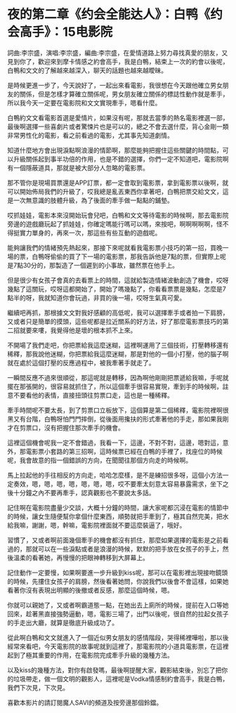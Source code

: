 # 夜的第二章《约会全能达人》：白鸭《约会高手》：15电影院

詞曲:李宗盛，演唱:李宗盛，編曲:李宗盛，在愛情道路上努力尋找真愛的朋友，又見到你了，歡迎來到摩卡情感之約會高手，我是白鴨，結束上一次的約會以後呢，白鴨和文文的了解越來越深入，聊天的話題也越來越曖昧。

是時候更進一步了，今天說好了，一起出來看電影，我很想在今天跟他確立男女朋友的關係，但是怎樣才算確立關係呢，男女朋友確立關係的標誌性動作就是牽手，所以我今天一定要在電影院和文文實現牽手，嗯看什麼。

白鴨約文文看電影首選是愛情片，如果沒有呢，那就去當季的熱名電影裡選一部，最後啊選擇一些喜劇片或者驚悚片也是可以的，總之不會去選什麼，背心金剛一類非常男性化的電影，看之前看過的電影，尤其事先知道劇情。

知道什麼地方會出現淚點啊浪漫的情節啊，那麼能夠把握住這些關鍵的時間點，可以升級關係起到事半功倍的作用，也是不錯的選擇，你們一定不知道吧，電影院啊有一個隱蔽道具，那就是被大部分人忽略的電影票。

那不管你是現場買票還是APP訂票，都一定會取到電影票，拿到電影票以後啊，就可以開始佈局我們的升級了，哎我總是亂丟東西你拿著吧，白鴨把票交給文文，這是一次無意識的肢體升級，為了後面的牽手做一點點的鋪墊。

哎抓娃娃，電影本來沒開始玩會兒吧，白鴨和文文等待電影的時候啊，那去電影院旁邊的遊戲廳玩起了抓娃娃，你確定嗎能行嗎可以嗎，來按吧，啊啊啊啊啊，怪不得挺實力單身的，再來一次，那這些有些互動的遊戲呢。

能夠讓我們的情緒預先熱起來，那接下來呢就看我電影票小技巧的第一招，買晚一場的票，白鴨呀偷偷的買了下一場的電影票，那我告訴他是7點的票，但實際上呢是7點30分的，那製造了一個遲到的小事故，雖然票在他手上。

但是很少有女孩子會真的去看票上的時間，這就給製造情緒波動創造了機會，哎呀幾點了這關玩，哎呀這都開始了，開始了嗎幾點了，你看看票票是幾點，怎麼是7點半的呀，我就知道你會玩過，非買的後一場，哎呀生氣真可愛。

繼續吧再抓，那根據文文對我好感顧的高低呢，我可以選擇牽手或者拍一下肩膀，又或者只是簡單的摸頭，這些呢都是拉近關系的好方法，好了那麼電影票技巧的第二招就要來嘍，我覺得他是壞的根本抓不上來。

不開場了我們走吧，你把票給我這麼迷糊，這裡啊運用了三個技術，打壓轉移還有稀釋，那我說他迷糊，你把票給我這麼迷糊，那是對他的一個小打壓，他的腦子啊就在處於這個打壓的反應過程中，被我牽著手就走了。

一瞬間反應不過來很順從，那這呢就是轉移，因為啊他剛剛把票遞給我嘛，手呢就擺在那張開的，很容易就抓住了，所以這個牽手很容易實現，牽到手的時候啊，註意不要看他的表情，直接扭頭往剪票口走，這也是一種稀釋。

牽手時間呢不要太長，到了剪票口立板放下，這個算是第二個稀釋，電影院裡啊很黑又有台階，白鴨呀怕門門摔倒，從後面用攙扶的形式牽著他的手走，那如果我剛才在剪票口，沒有把握住那次牽手的機會。

這裡這個機會呢我一定不會錯過，我看一下，這邊，不對不對，這邊，嗯對這，意外，那電影票小套路的第三招啊，這時候票已經在白鴨的手裡了，找座位的時候呢，我會故意的指一個錯誤的方向，在聞聞往那個方向走的時候啊。

馬上拉起他的手往相反的方向走，哈哈怎麼樣，是不是練招很多呀，這個小方法一定奏效，嗯，嗯，嗯，嗯，嗯，嗯，嗯，哎不要牽太刻意太容易暴露需求，坐下之後十分鐘之內不要再牽手，認真觀影也不要說太多話。

記住啊在電影院盡量少交談，大概十分鐘的時間，讓大家呢都沉浸在電影的情節中的時候，讓女生隨便幫你拿個什麼東西，順勢就把手牽到了，極其自然完美，把水給我嘛，謝謝，嗯，幹嘛，電影院裡面就不要這麼裝逼了，哦好。

習慣了，又或者啊前面幾個牽手的機會都沒有抓住，那麼如果選擇的電影是之前看過的，那就可以在一些淚點或者是浪漫的時候，默默的把手放在女孩子的手上，然後溫柔的看著她，再慢慢的把眼神轉移到大屏幕上。

記住動作一定要慢，如果啊要進一步升級到kiss呢，那可以在電影裡出現接吻鏡頭的時候，先摟住女孩子的肩膀，然後看著她問，你說我們以後會不會這樣，如果她看著你沒有表現出明顯的後撤或者反感，那麼這個時候，嗯。

你就可以親她了，又或者啊霸道態一點，在她出去上廁所的時候，提前在入口等她回來，趁著黑直接強勢逼動，嗯，電影三場了，出門以後呢，很自然的拉起女孩子的手走出大廳，就算是徹底升級成功了。

從此啊白鴨和文文就進入了一個近似男女朋友的感情階段，哭得稀裡嘩啦，那以後經常來看吧，今天電影院的故事呢就到這裡了，那電影院的小道具電影票，在這裡起到了極其重要的作用，在電影院完成牽手升級的幾種方法。

以及kiss的幾種方法，對你有啟發嗎，最後啊提醒大家，觀影結束後，別忘了把你的垃圾帶走，做一個文明的觀影人，這裡呢是Vodka情感制約會高手，我是白鴨，我們下次見，下次見。

喜歡本影片的請訂閱魔人SAVI的頻道及按旁邊那個鈴鐺。
